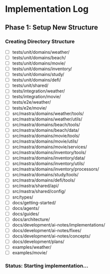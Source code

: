 # Implementation Log

## Phase 1: Setup New Structure

### Creating Directory Structure
- [ ] tests/unit/domains/weather/
- [ ] tests/unit/domains/beach/
- [ ] tests/unit/domains/movie/
- [ ] tests/unit/domains/inventory/
- [ ] tests/unit/domains/study/
- [ ] tests/unit/domains/defi/
- [ ] tests/unit/shared/
- [ ] tests/integration/weather/
- [ ] tests/integration/movie/
- [ ] tests/e2e/weather/
- [ ] tests/e2e/movie/
- [ ] src/mastra/domains/weather/tools/
- [ ] src/mastra/domains/weather/utils/
- [ ] src/mastra/domains/beach/tools/
- [ ] src/mastra/domains/beach/data/
- [ ] src/mastra/domains/movie/tools/
- [ ] src/mastra/domains/movie/utils/
- [ ] src/mastra/domains/movie/services/
- [ ] src/mastra/domains/inventory/tools/
- [ ] src/mastra/domains/inventory/data/
- [ ] src/mastra/domains/inventory/utils/
- [ ] src/mastra/domains/inventory/processors/
- [ ] src/mastra/domains/study/tools/
- [ ] src/mastra/domains/defi/tools/
- [ ] src/mastra/shared/api/
- [ ] src/mastra/shared/config/
- [ ] src/types/
- [ ] docs/getting-started/
- [ ] docs/agents/
- [ ] docs/guides/
- [ ] docs/architecture/
- [ ] docs/development/ai-notes/implementations/
- [ ] docs/development/ai-notes/fixes/
- [ ] docs/development/ai-notes/concepts/
- [ ] docs/development/plans/
- [ ] examples/weather/
- [ ] examples/movie/

### Status: Starting implementation...

